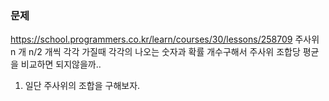 ### 문제
https://school.programmers.co.kr/learn/courses/30/lessons/258709
주사위 n 개
n/2 개씩 각각 가질때
각각의 나오는 숫자과 확률 개수구해서 주사위 조합당 평균을 비교하면 되지않을까..
1. 일단 주사위의 조합을 구해보자.
